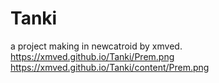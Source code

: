 # Tanki
a project making in newcatroid by xmved.
https://xmved.github.io/Tanki/Prem.png
https://xmved.github.io/Tanki/content/Prem.png

